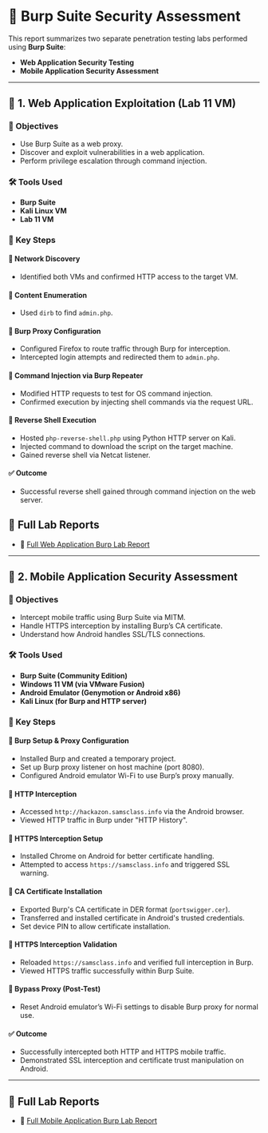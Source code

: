 # 🔐  Burp Suite Security Assessment 
This report summarizes two separate penetration testing labs performed using **Burp Suite**:
- **Web Application Security Testing**
- **Mobile Application Security Assessment**

---

## 🧪 1. Web Application Exploitation (Lab 11 VM)

### 🎯 Objectives
- Use Burp Suite as a web proxy.
- Discover and exploit vulnerabilities in a web application.
- Perform privilege escalation through command injection.

### 🛠 Tools Used
- **Burp Suite**
- **Kali Linux VM** 
- **Lab 11 VM** 

### 📌 Key Steps

#### 🔹 Network Discovery
- Identified both VMs and confirmed HTTP access to the target VM.

#### 🔹 Content Enumeration
- Used `dirb` to find `admin.php`.

#### 🔹 Burp Proxy Configuration
- Configured Firefox to route traffic through Burp for interception.
- Intercepted login attempts and redirected them to `admin.php`.

#### 🔹 Command Injection via Burp Repeater
- Modified HTTP requests to test for OS command injection.
- Confirmed execution by injecting shell commands via the request URL.

#### 🔹 Reverse Shell Execution
- Hosted `php-reverse-shell.php` using Python HTTP server on Kali.
- Injected command to download the script on the target machine.
- Gained reverse shell via Netcat listener.

#### ✅ Outcome
- Successful reverse shell gained through command injection on the web server.


## 📄 Full Lab Reports

- 🔗 [Full Web Application Burp Lab Report](https://github.com/pavithrancj/Burp-Suit/blob/main/Burp%20Suit_Web%20Exploit.pdf)
---

## 📱 2. Mobile Application Security Assessment

### 🎯 Objectives
- Intercept mobile traffic using Burp Suite via MITM.
- Handle HTTPS interception by installing Burp’s CA certificate.
- Understand how Android handles SSL/TLS connections.

### 🛠 Tools Used
- **Burp Suite (Community Edition)**
- **Windows 11 VM (via VMware Fusion)**
- **Android Emulator (Genymotion or Android x86)**
- **Kali Linux (for Burp and HTTP server)**

### 📌 Key Steps

#### 🔹 Burp Setup & Proxy Configuration
- Installed Burp and created a temporary project.
- Set up Burp proxy listener on host machine (port 8080).
- Configured Android emulator Wi-Fi to use Burp’s proxy manually.

#### 🔹 HTTP Interception
- Accessed `http://hackazon.samsclass.info` via the Android browser.
- Viewed HTTP traffic in Burp under "HTTP History".

#### 🔹 HTTPS Interception Setup
- Installed Chrome on Android for better certificate handling.
- Attempted to access `https://samsclass.info` and triggered SSL warning.

#### 🔹 CA Certificate Installation
- Exported Burp's CA certificate in DER format (`portswigger.cer`).
- Transferred and installed certificate in Android's trusted credentials.
- Set device PIN to allow certificate installation.

#### 🔹 HTTPS Interception Validation
- Reloaded `https://samsclass.info` and verified full interception in Burp.
- Viewed HTTPS traffic successfully within Burp Suite.

#### 🔹 Bypass Proxy (Post-Test)
- Reset Android emulator’s Wi-Fi settings to disable Burp proxy for normal use.

#### ✅ Outcome
- Successfully intercepted both HTTP and HTTPS mobile traffic.
- Demonstrated SSL interception and certificate trust manipulation on Android.

---


## 📄 Full Lab Reports


- 🔗 [Full Mobile Application Burp Lab Report](https://github.com/pavithrancj/Burp-Suit/blob/main/Burp%20Suit_Mobile%20Application.pdf)
